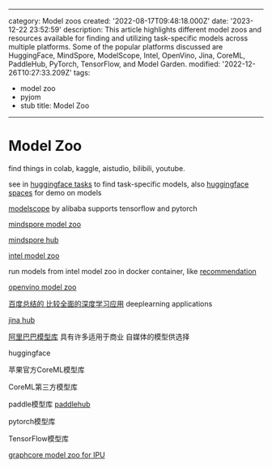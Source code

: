 ------
category: Model zoos
created: '2022-08-17T09:48:18.000Z'
date: '2023-12-22 23:52:59'
description: This article highlights different model zoos and resources available
  for finding and utilizing task-specific models across multiple platforms. Some of
  the popular platforms discussed are HuggingFace, MindSpore, ModelScope, Intel, OpenVino,
  Jina, CoreML, PaddleHub, PyTorch, TensorFlow, and Model Garden.
modified: '2022-12-26T10:27:33.209Z'
tags:
- model zoo
- pyjom
- stub
title: Model Zoo
------

# Model Zoo

find things in colab, kaggle, aistudio, bilibili, youtube.

see in [huggingface tasks](https://huggingface.co/tasks) to find task-specific models, also [huggingface spaces](https://huggingface.co/spaces) for demo on models

[modelscope](https://modelscope.cn/home) by alibaba supports tensorflow and pytorch

[mindspore model zoo](https://gitee.com/mindspore/models)

[mindspore hub](https://www.mindspore.cn/resources/hub/)

[intel model zoo](https://github.com/IntelAI/models)

run models from intel model zoo in docker container, like [recommendation](https://hub.docker.com/r/intel/recommendation)

[openvino model zoo](https://github.com/openvinotoolkit/open_model_zoo)

[百度总结的 比较全面的深度学习应用](https://github.com/datawhalechina/awesome-DeepLearning) deeplearning applications

[jina hub](https://hub.jina.ai/)

[阿里巴巴模型库](https://modelscope.cn/#/models) 具有许多适用于商业 自媒体的模型供选择

huggingface

苹果官方CoreML模型库

CoreML第三方模型库

paddle模型库 [paddlehub](https://github.com/PaddlePaddle/PaddleHub)

pytorch模型库

TensorFlow模型库

[graphcore model zoo for IPU](https://www.graphcore.ai/resources/model-garden)
